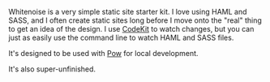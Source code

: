 Whitenoise is a very simple static site starter kit. I love using HAML and SASS, and I often create static sites long before I move onto the "real" thing to get an idea of the design. I use [CodeKit](http://incident57.com/codekit/) to watch changes, but you can just as easily use the command line to watch HAML and SASS files.

It's designed to be used with [Pow](http://pow.cx/) for local development.

It's also super-unfinished.
